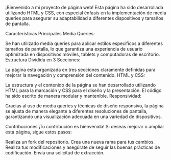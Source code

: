 ¡Bienvenido a mi proyecto de página web! Esta página ha sido desarrollada utilizando HTML y CSS, con especial énfasis en la implementación de media queries para asegurar su adaptabilidad a diferentes dispositivos y tamaños de pantalla.

Características Principales
Media Queries:

Se han utilizado media queries para aplicar estilos específicos a diferentes tamaños de pantalla, lo que garantiza una experiencia de usuario optimizada en dispositivos móviles, tablets y computadoras de escritorio.
Estructura Dividida en 3 Secciones:

La página está organizada en tres secciones claramente definidas para mejorar la navegación y comprensión del contenido.
HTML y CSS:

La estructura y el contenido de la página se han desarrollado utilizando HTML para la marcación y CSS para el diseño y la presentación. El código ha sido escrito de manera modular y mantenible.
Responsividad:

Gracias al uso de media queries y técnicas de diseño responsivo, la página se ajusta de manera elegante a diferentes resoluciones de pantalla, garantizando una visualización adecuada en una variedad de dispositivos.

Contribuciones
¡Tu contribución es bienvenida! Si deseas mejorar o ampliar esta página, sigue estos pasos:

Realiza un fork del repositorio.
Crea una nueva rama para tus cambios.
Realiza tus modificaciones y asegúrate de seguir las buenas prácticas de codificación.
Envía una solicitud de extracción.
